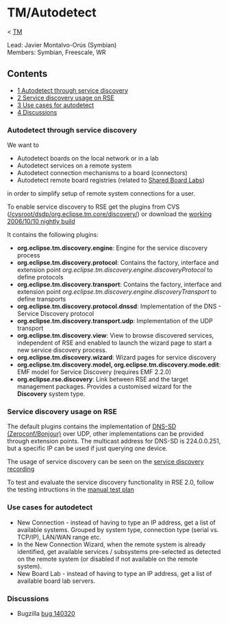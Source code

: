 

TM/Autodetect
=============

< [TM](./TM "TM")

Lead: Javier Montalvo-Orús (Symbian)  
Members: Symbian, Freescale, WR

  

Contents
--------

*   [1 Autodetect through service discovery](#Autodetect-through-service-discovery)
*   [2 Service discovery usage on RSE](#Service-discovery-usage-on-RSE)
*   [3 Use cases for autodetect](#Use-cases-for-autodetect)
*   [4 Discussions](#Discussions)

### Autodetect through service discovery

We want to

*   Autodetect boards on the local network or in a lab
*   Autodetect services on a remote system
*   Autodetect connection mechanisms to a board (connectors)
*   Autodetect remote board registries (related to [Shared Board Labs](/DSDP/TM/Shared_Board_Labs "DSDP/TM/Shared Board Labs"))

in order to simplify setup of remote system connections for a user.

To enable service discovery to RSE get the plugins from CVS ([/cvsroot/dsdp/org.eclipse.tm.core/discovery/](http://dev.eclipse.org/viewcvs/index.cgi/org.eclipse.tm.core/discovery/?cvsroot=DSDP_Project)) or download the [working 2006/10/10 nightly build](https://www.eclipse.org/downloads/download.php?file=/dsdp/tm/downloads/drops/N20061010-0100/TM-discovery-N20061010-0100.zip)

It contains the following plugins:

*   **org.eclipse.tm.discovery.engine**: Engine for the service discovery process
*   **org.eclipse.tm.discovery.protocol**: Contains the factory, interface and extension point _org.eclipse.tm.discovery.engine.discoveryProtocol_ to define protocols
*   **org.eclipse.tm.discovery.transport**: Contains the factory, interface and extension point _org.eclipse.tm.discovery.engine.discoveryTransport_ to define transports
*   **org.eclipse.tm.discovery.protocol.dnssd**: Implementation of the DNS - Service Discovery protocol
*   **org.eclipse.tm.discovery.transport.udp**: Implementation of the UDP transport
*   **org.eclipse.tm.discovery.view**: View to browse discovered services, independent of RSE and enabled to launch the wizard page to start a new service discovery process.
*   **org.eclipse.tm.discovery.wizard**: Wizard pages for service discovery
*   **org.eclipse.tm.discovery.model, org.eclipse.tm.discovery.mode.edit**: EMF model for Service Discovery (requires EMF 2.2.0)
*   **org.eclipse.rse.discovery**: Link between RSE and the target management packages. Provides a customised wizard for the **Discovery** system type.

### Service discovery usage on RSE

The default plugins contains the implementation of [DNS-SD (Zeroconf/Bonjour)](http://www.dns-sd.org/) over UDP, other implementations can be provided through extension points. The multicast address for DNS-SD is 224.0.0.251, but a specific IP can be used if just querying one device.

The usage of service discovery can be seen on the [service discovery recording](https://bugs.eclipse.org/bugs/attachment.cgi?id=46936)

To test and evaluate the service discovery functionality in RSE 2.0, follow the testing intructions in the [manual test plan](https://wiki.eclipse.org/index.php/TM_Manual_Test_Plan#Discovery)

### Use cases for autodetect

*   New Connection - instead of having to type an IP address, get a list of available systems. Grouped by system type, connection type (serial vs. TCP/IP), LAN/WAN range etc.
*   In the New Connection Wizard, when the remote system is already identified, get available services / subsystems pre-selected as detected on the remote system (or disabled if not available on the remote system).
*   New Board Lab - instead of having to type an IP address, get a list of available board lab servers.

### Discussions

*   Bugzilla [bug 140320](https://bugs.eclipse.org/bugs/show_bug.cgi?id=140320)

